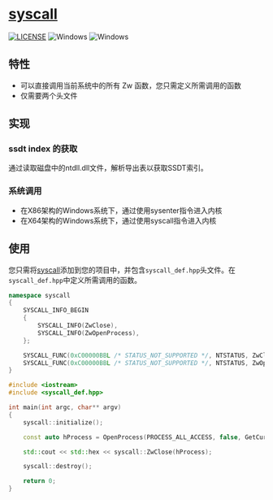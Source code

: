 # [syscall](https://github.com/MiFeng-super/syscall)

[![LICENSE](https://img.shields.io/badge/license-MIT-blue.svg)](https://github.com/MiFeng-super/syscall/blob/master/LICENSE)
![Windows](https://img.shields.io/badge/Windows-XP%2B-orange)
![Windows](https://img.shields.io/badge/Windows-X86%7CX64-%2523FFBCD9)

## 特性

* 可以直接调用当前系统中的所有 Zw 函数，您只需定义所需调用的函数
* 仅需要两个头文件

## 实现

### ssdt index 的获取

通过读取磁盘中的ntdll.dll文件，解析导出表以获取SSDT索引。

### 系统调用

* 在X86架构的Windows系统下，通过使用sysenter指令进入内核
* 在X64架构的Windows系统下，通过使用syscall指令进入内核

## 使用

您只需将[syscall](https://github.com/MiFeng-super/syscall/tree/master/src/syscall)添加到您的项目中，并包含`syscall_def.hpp`头文件。在`syscall_def.hpp`中定义所需调用的函数。

```C++
namespace syscall 
{
    SYSCALL_INFO_BEGIN
    {
        SYSCALL_INFO(ZwClose),
        SYSCALL_INFO(ZwOpenProcess),
    };

    SYSCALL_FUNC(0xC00000BBL /* STATUS_NOT_SUPPORTED */, NTSTATUS, ZwClose);
    SYSCALL_FUNC(0xC00000BBL /* STATUS_NOT_SUPPORTED */, NTSTATUS, ZwOpenProcess);
}
```

```c++
#include <iostream>
#include <syscall_def.hpp>

int main(int argc, char** argv)
{
    syscall::initialize();

    const auto hProcess = OpenProcess(PROCESS_ALL_ACCESS, false, GetCurrentProcessId());

    std::cout << std::hex << syscall::ZwClose(hProcess);

    syscall::destroy();

    return 0;
}
```

